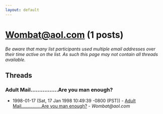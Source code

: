 ```yaml
---
layout: default
---
```


# Wombat@aol.com (1 posts)

_Be aware that many list participants used multiple email addresses over their time active on the list. As such this page may not contain all threads available._

## Threads

### Adult Mail................Are you man enough?
+ 1998-01-17 (Sat, 17 Jan 1998 10:49:39 -0800 (PST)) - [Adult Mail................Are you man enough?](/archive/1998/01/fa734a064ff805bcb5a498dab5a01c01044fc537a94317d667df0748f1725e18) - _Wombat@aol.com_

